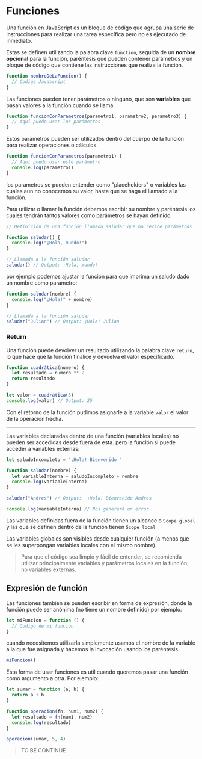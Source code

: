 # Funciones

Una función en JavaScript es un bloque de código que agrupa una serie de instrucciones para realizar una tarea específica pero no es ejecutado de inmediato.

Estas se definen utilizando la palabra clave `function`, seguida de un **nombre opcional** para la función, paréntesis que pueden contener parámetros y un bloque de código que contiene las instrucciones que realiza la función.

```js
function nombreDeLaFuncion() {
  // Codigo Javascript
}
```

Las funciones pueden tener parámetros o ninguno, que son **variables** que pasan valores a la función cuando se llama.

```js
function funcionConParametros(parametro1, parametro2, parametro3) {
  // Aquí puedo usar los parámetros
}
```

Estos parámetros pueden ser utilizados dentro del cuerpo de la función para realizar operaciones o cálculos.

```js
function funcionConParametros(parametro1) {
  // Aquí puedo usar este parámetro
  console.log(parametro1)
}
```

los parametros se pueden entender como "placeholders" o variables las cuales aun no conocemos su valor, hasta que se haga el llamado a la función.

Para utilizar o llamar la función debemos escribir su nombre y paréntesis los cuales tendrán tantos valores como parámetros se hayan definido.

```js
// Definición de una función llamada saludar que no recibe parámetros

function saludar() {
  console.log("¡Hola, mundo!")
}

// Llamada a la función saludar
saludar() // Output: ¡Hola, mundo!
```

por ejemplo podemos ajustar la función para que imprima un saludo dado un nombre como parametro:

```js
function saludar(nombre) {
  console.log("¡Hola!" + nombre)
}

// Llamada a la función saludar
saludar("Julian") // Output: ¡Hola! Julian
```

### Return

Una función puede devolver un resultado utilizando la palabra clave `return`, lo que hace que la función finalice y devuelva el valor especificado.

```js
function cuadrática(numero) {
  let resultado = numero ** 2
  return resultado
}

let valor = cuadrática(5)
console.log(valor) // Output: 25
```

Con el retorno de la función pudimos asignarle a la variable `valor` el valor de la operación hecha.

---

Las variables declaradas dentro de una función (variables locales) no pueden ser accedidas desde fuera de esta. pero la función si puede acceder a variables externas:

```js
let saludoIncompleto = "¡Hola! Bienvenido "

function saludar(nombre) {
  let variableInterna = saludoIncompleto + nombre
  console.log(variableInterna)
}

saludar("Andres") // Output:  ¡Hola! Bienvenido Andres

console.log(variableInterna) // Nos generará un error
```

Las variables definidas fuera de la función tienen un alcance o `Scope global` y las que se definen dentro de la función tienen `Scope local`

Las variables globales son visibles desde cualquier función (a menos que se les superpongan variables locales con el mismo nombre).

> Para que el código sea limpio y fácil de entender, se recomienda utilizar principalmente variables y parámetros locales en la función, no variables externas.

## Expresión de función

Las funciones también se pueden escribir en forma de expresión, donde la función puede ser anónima (no tiene un nombre definido) por ejemplo:

```js
let miFuncion = function () {
  // Codigo de mi funcion
}
```

cuando necesitemos utilizarla simplemente usamos el nombre de la variable a la que fue asignada y hacemos la invocación usando los paréntesis.

```js
miFuncion()
```

Esta forma de usar funciones es util cuando queremos pasar una función como argumento a otra. Por ejemplo:

```js
let sumar = function (a, b) {
  return a + b
}

function operacion(fn, num1, num2) {
  let resultado = fn(num1, num2)
  console.log(resultado)
}

operacion(sumar, 5, 4)
```

> TO BE CONTINUE
